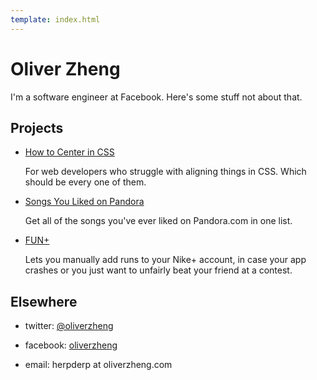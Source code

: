 ```yaml
---
template: index.html
---
```


# Oliver Zheng

I'm a software engineer at Facebook. Here's some stuff not about that.

## Projects

- [How to Center in CSS][]

  For web developers who struggle with aligning things in CSS. Which should be
  every one of them.

- [Songs You Liked on Pandora][]

  Get all of the songs you've ever liked on Pandora.com in one list.

- [FUN+][]

  Lets you manually add runs to your Nike+ account, in case your app crashes or
  you just want to unfairly beat your friend at a contest.

## Elsewhere

- twitter: [@oliverzheng][twitter]
- facebook: [oliverzheng][facebook]
- email: herpderp at oliverzheng.com


  [How to Center in CSS]: http://howtocenterincss.com
  [Songs You Liked on Pandora]: http://pandorasongs.oliverzheng.com
  [FUN+]: http://funplus.oliverzheng.com
  [twitter]: http://twitter.com/oliverzheng
  [facebook]: http://facebook.com/oliverzheng
